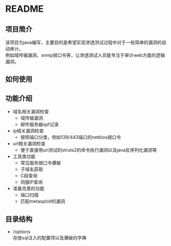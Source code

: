 README
===========================
## 项目简介
该项目为java编写，主要目的是希望实现渗透测试过程中对于一些简单的漏洞的自动审计。</br>
例如域传输漏洞、snmp弱口令等，让渗透测试人员能专注于审计web方面的逻辑漏洞。
## 如何使用
## 功能介绍
* 域名相关漏洞检查
  * 域传输漏洞
  * 邮件服务器spf记录
* ip相关漏洞检查
  * 按照端口分类，例如139/443端口的netbios弱口令
* url相关漏洞检查
  * 便于直接用url测试的struts2的命令执行漏洞以及java反序列化漏洞等
* 工具类功能
  * 常见服务弱口令爆破
  * 子域名获取
  * C段查询
  * 同服IP查询
* 准备完善的功能
  * 端口扫描
  * 匹配metasploit的漏洞
## 目录结构
* /options</br>
  存放sql注入的配置项以及爆破的字典
